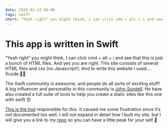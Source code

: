 ```yaml
---
date: 2020-02-13 00:00
tags: swift
short: “Yeah right” you might think, I can click cmd + alt + i and see that this is just a bunch of HTML files. And yes you are right. This site consists of several HTML files and css (no Javascript!). And to write this website I used.... Xcode.💁‍♂️
---
```


# This app is written in Swift
“Yeah right” you might think, I can click cmd + alt + i and see that this is just a bunch of HTML files. And yes you are right. This site consists of several HTML files and css (no Javascript!). And to write this website I used.... Xcode.💁‍♂️

The Swift community is awesome, and people do all sorts of exciting stuff! A big influencer and personality in this community is [John Sundell](https://www.swiftbysundell.com/). He have also created a full suite of tools to help you create a static sites like this one with swift 😍

 [This is the tool](https://github.com/JohnSundell/Publish) responsible for this. It caused me some frustration since it’s not documented too well. I will not expand in detail how I built my site, but I will give you a link to my [repo](https://github.com/brorhb/brurberg-dev) so you can have a little peak for your self 🙈
